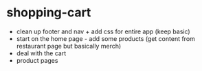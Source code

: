 # shopping-cart

- clean up footer and nav + add css for entire app (keep basic)
- start on the home page - add some products (get content from restaurant page but basically merch)
- deal with the cart
- product pages
